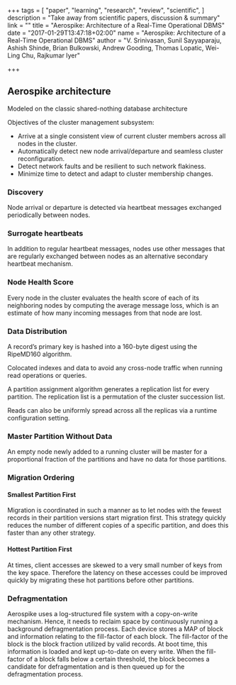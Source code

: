 +++
tags = [
  "paper",
  "learning",
  "research",
  "review",
  "scientific",
]
description = "Take away from scientific papers, discussion & summary"
link = ""
title = "Aerospike: Architecture of a Real-Time Operational DBMS"
date = "2017-01-29T13:47:18+02:00"
name = "Aerospike: Architecture of a Real-Time Operational DBMS"
author = "V. Srinivasan, Sunil Sayyaparaju, Ashish Shinde, Brian Bulkowski, Andrew Gooding, Thomas Lopatic, Wei-Ling Chu, Rajkumar Iyer"

+++

## Aerospike architecture

Modeled on the classic shared-nothing database architecture

Objectives of the cluster management subsystem:

  - Arrive at a single consistent view of current cluster members across all nodes in the cluster.
  - Automatically detect new node arrival/departure and seamless cluster reconfiguration.
  - Detect network faults and be resilient to such network flakiness.
  - Minimize time to detect and adapt to cluster membership changes.

### Discovery

Node arrival or departure is detected via heartbeat messages
exchanged periodically between nodes.

### Surrogate heartbeats

In addition to regular heartbeat messages, nodes use other messages that are regularly exchanged
between nodes as an alternative secondary heartbeat mechanism.

### Node Health Score

Every node in the cluster evaluates the health score of each of its
neighboring nodes by computing the average message loss, which
is an estimate of how many incoming messages from that node are lost.

### Data Distribution

A record’s primary key is hashed into a 160-byte digest using the RipeMD160 algorithm.

Colocated indexes and data to avoid any cross-node traffic when running read operations or queries.

A partition assignment algorithm generates a replication list for every
partition. The replication list is a permutation of the cluster succession list.

Reads can also be uniformly spread across all the
replicas via a runtime configuration setting.

### Master Partition Without Data

An empty node newly added to a running cluster will be master
for a proportional fraction of the partitions and have no data for
those partitions.

### Migration Ordering

#### Smallest Partition First

Migration is coordinated in such a manner as to let nodes with the
fewest records in their partition versions start migration first. This
strategy quickly reduces the number of different copies of a
specific partition, and does this faster than any other strategy.

#### Hottest Partition First

At times, client accesses are skewed to a very small number of
keys from the key space. Therefore the latency on these accesses
could be improved quickly by migrating these hot partitions
before other partitions.

### Defragmentation

Aerospike uses a log-structured file system with a copy-on-write
mechanism. Hence, it needs to reclaim space by continuously
running a background defragmentation process. Each device
stores a MAP of block and information relating to the fill-factor of
each block. The fill-factor of the block is the block fraction
utilized by valid records. At boot time, this information is loaded
and kept up-to-date on every write. When the fill-factor of a block
falls below a certain threshold, the block becomes a candidate for
defragmentation and is then queued up for the defragmentation
process.
